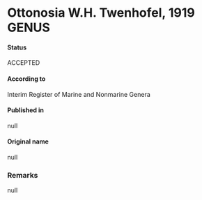 Ottonosia W.H. Twenhofel, 1919 GENUS
=======

#### Status
ACCEPTED

#### According to
Interim Register of Marine and Nonmarine Genera

#### Published in
null

#### Original name
null

### Remarks
null